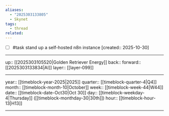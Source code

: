 ```yaml
---
aliases:
  - "2025303133805"
  - Skynet
tags:
  - thread
related:
---
```


- [ ] #task stand up a self-hosted n8n instance  [created:: 2025-10-30]

***

up:: [[2025303105520|Golden Retriever Energy]]
back:: 
forward:: [[2025303133834|AI]]
layer:: [[layer-099]]

***

year:: [[timeblock-year-2025|2025]]
quarter:: [[timeblock-quarter-4|Q4]]
month:: [[timeblock-month-10|October]]
week:: [[timeblock-week-44|W44]]
date:: [[timeblock-date-Oct30|Oct 30]]
day:: [[timeblock-weekday-4|Thursday]] ([[timeblock-monthday-30|30th]])
hour:: [[timeblock-hour-13|H13]]

***
